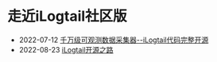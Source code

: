 # 走近iLogtail社区版

* 2022-07-12 [千万级可观测数据采集器--iLogtail代码完整开源](https://mp.weixin.qq.com/s/Cam_OjPWhcEj77kqC0Q1SA)
* 2022-08-23 [iLogtail开源之路](https://mp.weixin.qq.com/s/5j5KJe9BmpZ1tdb-KCx_CQ)